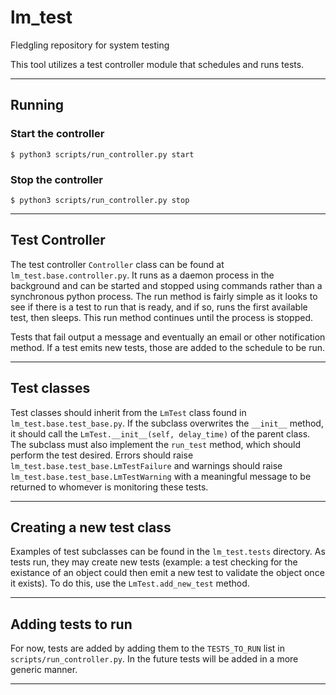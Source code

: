 # lm_test
Fledgling repository for system testing

This tool utilizes a test controller module that schedules and runs tests.

----

## Running

### Start the controller
```$ python3 scripts/run_controller.py start```

### Stop the controller
```$ python3 scripts/run_controller.py stop```

----

## Test Controller

The test controller ```Controller``` class can be found at ```lm_test.base.controller.py```.
It runs as a daemon process in the background and can be started and stopped using commands
rather than a synchronous python process.  The run method is fairly simple as it looks to
see if there is a test to run that is ready, and if so, runs the first available test, then
sleeps.  This run method continues until the process is stopped.

Tests that fail output a message and eventually an email or other notification method.  If
a test emits new tests, those are added to the schedule to be run.

----

## Test classes

Test classes should inherit from the ```LmTest``` class found in ```lm_test.base.test_base.py```.
If the subclass overwrites the ```__init__``` method, it should call the
```LmTest.__init__(self, delay_time)``` of the parent class.  The subclass must also implement
the ```run_test``` method, which should perform the test desired.  Errors should raise
```lm_test.base.test_base.LmTestFailure``` and warnings should raise
```lm_test.base.test_base.LmTestWarning``` with a meaningful message to be returned to
whomever is monitoring these tests.

----

## Creating a new test class

Examples of test subclasses can be found in the ```lm_test.tests``` directory.  As tests run,
they may create new tests (example: a test checking for the existance of an object could then
emit a new test to validate the object once it exists).  To do this, use the
```LmTest.add_new_test``` method.

----

## Adding tests to run

For now, tests are added by adding them to the ```TESTS_TO_RUN``` list in
```scripts/run_controller.py```.  In the future tests will be added in a more generic manner.

----
